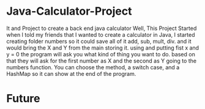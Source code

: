 # Java-Calculator-Project
It and Project to create a back end java calculator 
Well, This Project Started when  I told my friends that I wanted to create a calculator in Java, I started creating folder numbers so it could save all of it 
add, sub, mult, div. and it would bring the X and Y from the main storing it. using and putting fist x and y = 0  the program will ask you what kind of thing you want to do. based on that they will ask for the first number as X and the second as Y going to the numbers function. You can choose the method, a switch case, and a HashMap so it can show at the end of the program.

# Future
